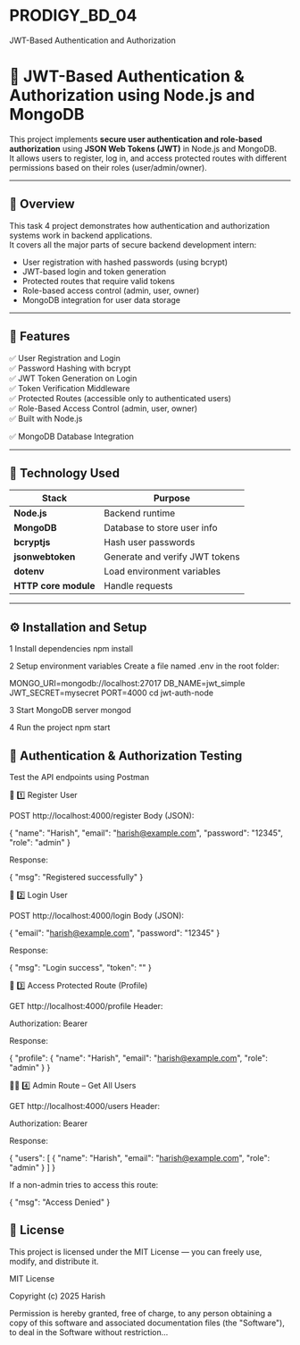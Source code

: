 # PRODIGY_BD_04
JWT-Based Authentication and Authorization 

# 🔐 JWT-Based Authentication & Authorization using Node.js and MongoDB

This project implements **secure user authentication and role-based authorization** using **JSON Web Tokens (JWT)** in Node.js and MongoDB.  
It allows users to register, log in, and access protected routes with different permissions based on their roles (user/admin/owner).

---

## 🧩 **Overview**

This task 4 project demonstrates how authentication and authorization systems work in backend applications.  
It covers all the major parts of secure backend development intern:

- User registration with hashed passwords (using bcrypt)
- JWT-based login and token generation
- Protected routes that require valid tokens
- Role-based access control (admin, user, owner)
- MongoDB integration for user data storage

---

## 🚀 **Features**

✅ User Registration and Login  
✅ Password Hashing with bcrypt  
✅ JWT Token Generation on Login  
✅ Token Verification Middleware  
✅ Protected Routes (accessible only to authenticated users)  
✅ Role-Based Access Control (admin, user, owner)  
✅ Built with Node.js

✅ MongoDB Database Integration  

---

## 🧠 **Technology Used**

| Stack | Purpose |
|-------|----------|
| **Node.js** | Backend runtime |
| **MongoDB** | Database to store user info |
| **bcryptjs** | Hash user passwords |
| **jsonwebtoken** | Generate and verify JWT tokens |
| **dotenv** | Load environment variables |
| **HTTP core module** | Handle requests |

---

## ⚙️ **Installation and Setup**


1 Install dependencies
npm install

2 Setup environment variables
Create a file named .env in the root folder:

MONGO_URI=mongodb://localhost:27017
DB_NAME=jwt_simple
JWT_SECRET=mysecret
PORT=4000
cd jwt-auth-node


3 Start MongoDB server
mongod


4 Run the project
npm start

## 🔐 **Authentication & Authorization Testing**

 Test the API endpoints using Postman 

🧍 1️⃣ Register User

POST http://localhost:4000/register
Body (JSON):

{
  "name": "Harish",
  "email": "harish@example.com",
  "password": "12345",
  "role": "admin"
}


Response:

{
  "msg": "Registered successfully"
}

🔑 2️⃣ Login User

POST http://localhost:4000/login
Body (JSON):

{
  "email": "harish@example.com",
  "password": "12345"
}


Response:

{
  "msg": "Login success",
  "token": "<your-jwt-token>"
}

👤 3️⃣ Access Protected Route (Profile)

GET http://localhost:4000/profile
Header:

Authorization: Bearer <your-jwt-token>


Response:

{
  "profile": {
    "name": "Harish",
    "email": "harish@example.com",
    "role": "admin"
  }
}

🧑‍💼 4️⃣ Admin Route – Get All Users

GET http://localhost:4000/users
Header:

Authorization: Bearer <admin-token>


Response:

{
  "users": [
    {
      "name": "Harish",
      "email": "harish@example.com",
      "role": "admin"
    }
  ]
}


If a non-admin tries to access this route:

{
  "msg": "Access Denied"
}

## 📜 **License**

This project is licensed under the MIT License — you can freely use, modify, and distribute it.

MIT License

Copyright (c) 2025 Harish

Permission is hereby granted, free of charge, to any person obtaining a copy
of this software and associated documentation files (the "Software"), to deal
in the Software without restriction...
